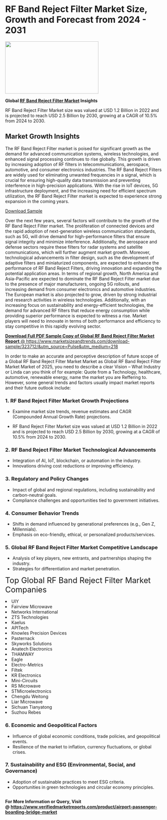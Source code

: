 <H1>RF Band Reject Filter Market Size, Growth and Forecast from 2024 - 2031</H1><img class="aligncenter size-medium wp-image-584254" src="https://thirdeyenews.in/wp-content/uploads/2024/09/Global-Market-Research-300x168.jpeg" alt="" width="300" height="168" /><p><strong>Global&nbsp;<a href="https://www.marketsizeandtrends.com/download-sample/323712/&amp;utm_source=Pulse&amp;utm_medium=218">RF Band Reject Filter Market</a> Insights</strong></p><p>RF Band Reject Filter Market size was valued at USD 1.2 Billion in 2022 and is projected to reach USD 2.5 Billion by 2030, growing at a CAGR of 10.5% from 2024 to 2030.</p><p><h2>Market Growth Insights</h2> <p>The RF Band Reject Filter market is poised for significant growth as the demand for advanced communication systems, wireless technologies, and enhanced signal processing continues to rise globally. This growth is driven by increasing adoption of RF filters in telecommunications, aerospace, automotive, and consumer electronics industries. The RF Band Reject Filters are widely used for eliminating unwanted frequencies in a signal, which is crucial for ensuring high-quality data transmission and preventing interference in high-precision applications. With the rise in IoT devices, 5G infrastructure deployment, and the increasing need for efficient spectrum utilization, the RF Band Reject Filter market is expected to experience strong expansion in the coming years.</p> <p><a href="#">Download Sample</a></p> <p>Over the next few years, several factors will contribute to the growth of the RF Band Reject Filter market. The proliferation of connected devices and the rapid adoption of next-generation wireless communication standards, such as 5G, will drive demand for high-performance filters that ensure signal integrity and minimize interference. Additionally, the aerospace and defense sectors require these filters for radar systems and satellite communications, which will further augment market growth. Moreover, technological advancements in filter design, such as the development of adaptive filters and miniaturized components, are expected to enhance the performance of RF Band Reject Filters, driving innovation and expanding the potential application areas. In terms of regional growth, North America and Asia-Pacific are expected to dominate the RF Band Reject Filter market due to the presence of major manufacturers, ongoing 5G rollouts, and increasing demand from consumer electronics and automotive industries. The European market is also projected to grow, driven by strong industrial and research activities in wireless technologies. Additionally, with an increasing focus on sustainability and energy-efficient technologies, the demand for advanced RF filters that reduce energy consumption while providing superior performance is expected to witness a rise. Market players will need to innovate in terms of both performance and efficiency to stay competitive in this rapidly evolving sector.</p> <p><a href="#"></p><p><span class=""><strong>Download Full PDF Sample Copy of Global RF Band Reject Filter Market Report</strong> @ <a href="https://www.marketsizeandtrends.com/download-sample/323712/&amp;utm_source=Pulse&amp;utm_medium=218" target="_blank">https://www.marketsizeandtrends.com/download-sample/323712/&amp;utm_source=Pulse&amp;utm_medium=218</a></span></p><p>In order to make an accurate and perceptive description of future scope of a Global&nbsp;RF Band Reject Filter Market Market as Global&nbsp;RF Band Reject Filter Market Market of 2025, you need to describe a clear Vision &ndash; What Industry or Linda can you think of for example: Quote from a Technology, healthcare, automotive, renewable energy, name the market you are Reffering to. However, some general trends and factors usually impact market reports and their future outlook include:</p><h3>1.&nbsp;<strong>RF Band Reject Filter Market Growth Projections</strong></h3><ul><li>Examine market size trends, revenue estimates and CAGR (Compounded Annual Growth Rate) projections.</li><li><p>RF Band Reject Filter Market size was valued at USD 1.2 Billion in 2022 and is projected to reach USD 2.5 Billion by 2030, growing at a CAGR of 10.5% from 2024 to 2030.</p></li></ul><h3>2.&nbsp;<strong>RF Band Reject Filter Market Technological Advancements</strong></h3><ul><li>Integration of AI, IoT, blockchain, or automation in the industry.</li><li>Innovations driving cost reductions or improving efficiency.</li></ul><h3>3.&nbsp;<strong>Regulatory and Policy Changes</strong></h3><ul><li>Impact of global and regional regulations, including sustainability and carbon-neutral goals.</li><li>Compliance challenges and opportunities tied to government initiatives.</li></ul><h3>4.&nbsp;<strong>Consumer Behavior Trends</strong></h3><ul><li>Shifts in demand influenced by generational preferences (e.g., Gen Z, Millennials).</li><li>Emphasis on eco-friendly, ethical, or personalized products/services.</li></ul><h3>5.&nbsp;<strong>Global RF Band Reject Filter Market Competitive Landscape</strong></h3><ul><li>Analysis of key players, new entrants, and partnerships shaping the industry.</li><li>Strategies for differentiation and market penetration.</li></ul><p data-pm-slice="1 1 []"><span style="color: inherit; font-family: inherit; font-size: 25px;">Top Global RF Band Reject Filter Market Companies</span></p><div class="" data-test-id=""><p><li>UIY</li><li> Fairview Microwave</li><li> Networks International</li><li> ZTS Technologies</li><li> Kaelus</li><li> APITech</li><li> Knowles Precision Devices</li><li> Pasternack</li><li> Skyworks Solutions</li><li> Anatech Electronics</li><li> THAMWAY</li><li> Eagle</li><li> Electro-Metrics</li><li> Filtek</li><li> KR Electronics</li><li> Mini-Circuits</li><li> RS Microwave</li><li> STMicroelectronics</li><li> Chengdu Weitong</li><li> Liar Microwave</li><li> Sichuan Tianyatong</li><li> Suzhou Rebes</li></p></div><h3>6.&nbsp;<strong>Economic and Geopolitical Factors</strong></h3><ul><li>Influence of global economic conditions, trade policies, and geopolitical events.</li><li>Resilience of the market to inflation, currency fluctuations, or global crises.</li></ul><h3>7.&nbsp;<strong>Sustainability and ESG (Environmental, Social, and Governance)</strong></h3><ul><li>Adoption of sustainable practices to meet ESG criteria.</li><li>Opportunities in green technologies and circular economy principles.</li></ul><h2><strong style="font-size: 14px;">For More Information or Query, Visit @&nbsp;</strong><a style="background-color: #ffffff; font-size: 14px;" href="https://www.marketsizeandtrends.com/report/rf-band-reject-filter-market/" target="_blank">https://www.verifiedmarketreports.com/product/airport-passenger-boarding-bridge-market</a></h2>
